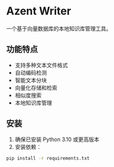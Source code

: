 # Azent Writer

一个基于向量数据库的本地知识库管理工具。

## 功能特点

- 支持多种文本文件格式
- 自动编码检测
- 智能文本分块
- 向量化存储和检索
- 相似度搜索
- 本地知识库管理

## 安装

1. 确保已安装 Python 3.10 或更高版本
2. 安装依赖：
```bash
pip install -r requirements.txt